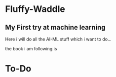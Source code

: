 # Fluffy-Waddle
## My First try at machine learning

Here i will do all the AI-ML stuff which i want to do...

the book i am following is 

# To-Do
